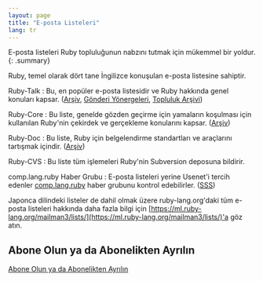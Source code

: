 ```yaml
---
layout: page
title: "E-posta Listeleri"
lang: tr
---
```


E-posta listeleri Ruby topluluğunun nabzını tutmak için mükemmel bir yoldur.
{: .summary}

Ruby, temel olarak dört tane İngilizce konuşulan e-posta listesine sahiptir.

Ruby-Talk
: Bu, en popüler e-posta listesidir ve Ruby hakkında genel konuları kapsar.
  ([Arşiv][3], [Gönderi Yönergeleri][guidelines], [Topluluk Arşivi][rubytalk])

Ruby-Core
: Bu liste, genelde gözden geçirme için yamaların koşulması için kullanılan
  Ruby'nin çekirdek ve gerçekleme konularını kapsar. ([Arşiv][4])

Ruby-Doc
: Bu liste, Ruby için belgelendirme standartları ve araçlarını tartışmak
  içindir. ([Arşiv][5])

Ruby-CVS
: Bu liste tüm işlemeleri Ruby'nin Subversion deposuna bildirir.

comp.lang.ruby Haber Grubu
: E-posta listeleri yerine Usenet'i tercih edenler
  [comp.lang.ruby](news:comp.lang.ruby) haber grubunu kontrol edebilirler.
  ([SSS][clrFAQ])

Japonca dilindeki listeler de dahil olmak üzere ruby-lang.org'daki tüm e-posta
listeleri hakkında daha fazla bilgi için
[https://ml.ruby-lang.org/mailman3/lists/](https://ml.ruby-lang.org/mailman3/lists/)'a göz atın.

## Abone Olun ya da Abonelikten Ayrılın

[Abone Olun ya da Abonelikten Ayrılın](https://ml.ruby-lang.org/mailman3/lists/)



[guidelines]: ruby-talk-guidelines/
[clrFAQ]: http://rubyhacker.com/clrFAQ.html
[3]: https://ml.ruby-lang.org/mailman3/hyperkitty/list/ruby-talk@ml.ruby-lang.org/
[4]: https://ml.ruby-lang.org/mailman3/hyperkitty/list/ruby-core@ml.ruby-lang.org/
[5]: https://ml.ruby-lang.org/mailman3/hyperkitty/list/ruby-doc@ml.ruby-lang.org/
[rubytalk]: https://rubytalk.org/
